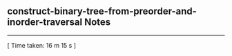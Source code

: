 <h2>construct-binary-tree-from-preorder-and-inorder-traversal Notes</h2><hr>[ Time taken: 16 m 15 s ]